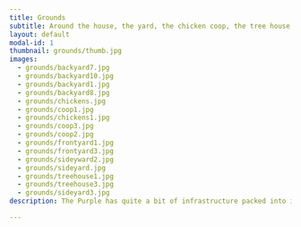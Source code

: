 ```yaml
---
title: Grounds
subtitle: Around the house, the yard, the chicken coop, the tree house, and the patio.
layout: default
modal-id: 1
thumbnail: grounds/thumb.jpg
images:
  - grounds/backyard7.jpg
  - grounds/backyard10.jpg
  - grounds/backyard1.jpg
  - grounds/backyard8.jpg
  - grounds/chickens.jpg
  - grounds/coop1.jpg
  - grounds/chickens1.jpg
  - grounds/coop3.jpg
  - grounds/coop2.jpg
  - grounds/frontyard1.jpg
  - grounds/frontyard3.jpg
  - grounds/sideyward2.jpg
  - grounds/sideyard.jpg
  - grounds/treehouse1.jpg
  - grounds/treehouse3.jpg
  - grounds/sideyard3.jpg
description: The Purple has quite a bit of infrastructure packed into its 5000 sf lot. We have a move-in ready chicken coop, nice front porch, vegetable gardens and plenty of mature landscaping. The backyard has a big deck and a lovely antique stone patio. There is a pathway around the house and a storage shed for all of your gardening needs. And even a tree house!

---
```

